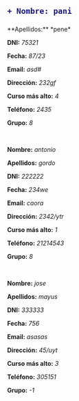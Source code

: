 <h2>


```diff
+ Nombre: pani
```


</h2>
**Apellidos:** *pene*

**DNI:** *75321*

**Fecha:** *87/23*

**Email:** *asd#*

**Dirección:** *232gf*

**Curso más alto:** *4*

**Teléfono:** *2435*

**Grupo:** *8*


&nbsp;

**Nombre:** *antonio*

**Apellidos:** *gordo*

**DNI:** *222222*

**Fecha:** *234we*

**Email:** *caora*

**Dirección:** *2342/ytr*

**Curso más alto:** *1*

**Teléfono:** *21214543*

**Grupo:** *8*


&nbsp;

**Nombre:** *jose*

**Apellidos:** *mayus*

**DNI:** *333333*

**Fecha:** *756*

**Email:** *asasas*

**Dirección:** *45/uyt*

**Curso más alto:** *3*

**Teléfono:** *305151*

**Grupo:** *-1*
